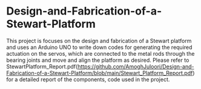 # Design-and-Fabrication-of-a-Stewart-Platform
This project is focuses on the design and fabrication of a Stewart platform and uses an Arduino UNO to write down codes for generating the required actuation on the servos, which are connected to the metal rods through the bearing joints and move and align the platform as desired.
Please refer to StewartPlatform_Report.pdf(https://github.com/AmoghJuloori/Design-and-Fabrication-of-a-Stewart-Platform/blob/main/Stewart_Platform_Report.pdf) for a detailed report of the components, code used in the project.
